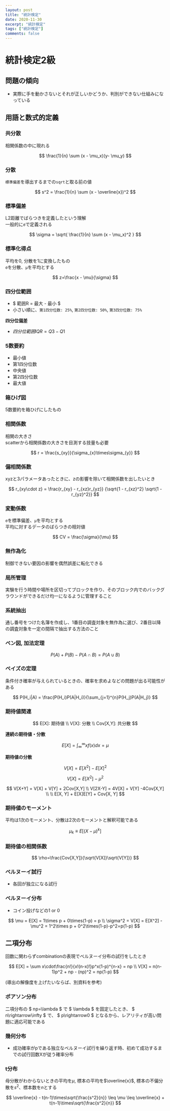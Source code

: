 ```yaml
---
layout: post
title: "統計検定"
date: 2020-11-30
excerpt: "統計検定"
tags: ["統計検定"]
comments: false
---
```



# 統計検定2級

## 問題の傾向
 - 実際に手を動かさないとそれが正しいかどうか、判別ができない仕組みになっている

## 用語と数式的定義

### 共分散
相関係数の中に現れる  

$$
\frac{1}{n} \sum (x - \mu_x)(y- \mu_y)
$$

### 分散
`標準偏差`を導出するまでの`sqrt`と取る前の値  

$$
s^2 = \frac{1}{n} \sum (x - \overline{x})^2
$$


### 標準偏差
L2距離でばらつきを定義したという理解  
一般的に`σ`で定義される  

$$
\sigma = \sqrt{ \frac{1}{n} \sum (x - \mu_x)^2 }
$$

### 標準化得点
平均を0, 分散を1に変換したもの  
`σ`を分散、`μ`を平均とする  

$$
z=\frac{x - \mu}{\sigma}
$$

### 四分位範囲
 -  $ 範囲R = 最大 - 最小 $ 
 - 小さい順に、`第1四分位数: 25%`, `第2四分位数: 50%`, `第3四分位数: 75%`

**四分位偏差**  
 - $四分位範囲 IQR = Q3 - Q1$

### 5数要約
 - 最小値
 - 第1四分位数
 - 中央値
 - 第2四分位数
 - 最大値

### 箱ひげ図
5数要約を箱ひげにしたもの

### 相関係数
相関の大きさ  
scatterから相関係数の大きさを目測する技量も必要  

$$
r = \frac{s_{xy}}{\sigma_{x}\times\sigma_{y}}
$$

### 偏相関係数
xyzと3パラメータあったときに、zの影響を除いて相関係数を出したいとき  

$$
r_{xy\cdot z} = \frac{r_{xy} - r_{xz}r_{yz}}
{\sqrt{1 - r_{xz}^2} \sqrt{1 - r_{yz}^2}}
$$

### 変動係数
`σ`を標準偏差、`μ`を平均とする  
平均に対するデータのばらつきの相対値  

$$
CV = \frac{\sigma}{\mu}
$$

### 無作為化
制御できない要因の影響を偶然誤差に転化できる

### 局所管理
実験を行う時間や場所を区切ってブロックを作り、そのブロック内でのバックグラウンドができるだけ均一になるように管理すること

### 系統抽出
通し番号をつけた名簿を作成し、1番目の調査対象を無作為に選び、2番目以降の調査対象を一定の間隔で抽出する方法のこと

### ベン図, 加法定理

$$
P(A)+P(B)-P(A∩B)=P(A∪B)
$$

### ベイズの定理
条件付き確率が与えられているときの、確率を求めよなどの問題が出る可能性がある  

$$
P(H_i|A) = \frac{P(H_i)P(A|H_i)}{\sum_{j=1}^{n}P(H_j)P(A|H_j)}
$$

### 期待値関連
$$
E[X]: 期待値 \\
V[X]: 分散 \\
Cov[X,Y]: 共分散
$$

**連続の期待値・分散**  

$$
E[X] = \int_{\infty}^{\infty}xf(x)dx = \mu
$$

**期待値の分散**  

$$
V[X] = E[X^2] - E[X]^2
$$

$$
V[X] = E[X^2] - \mu^2
$$

$$
V[X+Y] = V[X] + V[Y] + 2Cov[X,Y] \\
V[2X-Y] = 4V[X] + V[Y] -4Cov[X,Y] \\
\\
E[X, Y] + E[X]E[Y] + Cov[X, Y] 
$$

### 期待値のモーメント
平均は1次のモーメント、分散は2次のモーメントと解釈可能である

$$
\mu_k \equiv E[(X - \mu)^k]
$$

### 期待値の相関係数

$$
\rho=\frac{Cov[X,Y]}{\sqrt{V[X]}\sqrt{V[Y]}}
$$

### ベルヌーイ試行
 - 各回が独立になる試行

### ベルヌーイ分布
 - コイン投げなどの1 or 0

$$
\mu = E[X] = 1\times p + 0\times(1-p) = p \\
\sigma^2 = V[X] = E[X^2] -\mu^2 = 1^2\times p + 0^2\times(1-p)-p^2=p(1-p)
$$

## 二項分布
回数に関わらずcombinationの表現でベルヌーイ分布の試行をしたとき

$$
E[X] = \sum x\cdot\frac{n!}{x!(n-x)!}p^x(1-p)^{n-x} = np \\
V[X] = n(n-1)p^2 + np - (np)^2 = np(1-p)
$$

(導出の解像度を上げたいならば、別資料を参考)

### ポアソン分布

二項分布の $ np=\lambda $ で $ \lambda $ を固定したとき、 $ n\rightarrow\infty $ で、 $ p\rightarrow0 $ となるから、レアリティが高い問題に適応可能である  


### 幾何分布
 - 成功確率がpである独立なベルヌーイ試行を繰り返す時、初めて成功するまでの試行回数Xが従う確率分布

### t分布
母分散がわからないときの平均を$\mu$, 標本の平均を$\overline{x}$, 標本の不偏分散を$s^2$、標本数を$n$とする  

$$
\overline{x} - t(n-1)\times\sqrt{\frac{s^2}{n}} \leq \mu \leq \overline{x} + t(n-1)\times\sqrt{\frac{s^2}{n}}
$$


